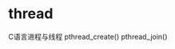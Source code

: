 <link href="../../css/style.css" rel="stylesheet" type="text/css" />

# thread
C语言进程与线程
pthread_create()
pthread_join()
